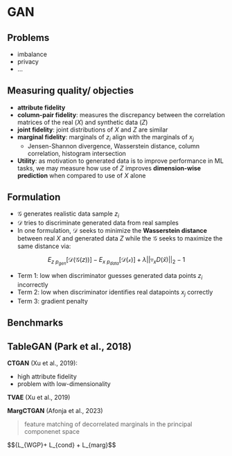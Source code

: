 # GAN

## Problems
- imbalance
- privacy
- ...
 
## Measuring quality/ objecties
- **attribute fidelity**
- **column-pair fidelity**: measures the discrepancy between the correlation matrices of the real ($X$) and synthetic data ($Z$)
- **joint fidelity**: joint distributions of $X$ and $Z$ are similar
- **marginal fidelity**: marginals of $z_i$ align with the marginals of $x_j$
  - Jensen-Shannon divergence, Wasserstein distance, column correlation, histogram intersection
- **Utility**: as motivation to generated data is to improve performance in ML tasks, we may measure how use of $Z$ improves **dimension-wise prediction** when compared to use of $X$ alone

    
## Formulation 

- $\mathcal G$ generates realistic data sample $z_i$
- $\mathcal D$ tries to discriminate generated data from real samples 
- In one formulation, $\mathcal D$ seeks to minimize the **Wasserstein distance** between real $X$ and generated data $Z$ while the $\mathcal G$ seeks to maximize the same distance via:

$$  E_{z ~ p_{gen}}[ \mathcal{D}(\mathcal{G}(z)) ] - E_{x ~ p_{data}}[ \mathcal{D(x)} ] +\lambda || \triangledown_x D(\hat{x}) ||_2 - 1 $$

- Term 1: low when discriminator guesses generated data points $z_i$ incorrectly 
- Term 2: low when discriminator identifies real datapoints $x_j$  correctly
- Term 3: gradient penalty

## Benchmarks

**TableGAN** (Park et al., 2018)
-

**CTGAN** (Xu et al., 2019): 
- high attribute fidelity 
- problem with low-dimensionality 

**TVAE** (Xu et al., 2019) 

**MargCTGAN** (Afonja et al., 2023)
> feature matching of decorrelated marginals in the principal componenet space

$${L_{WGP}+ L_{cond} + L_{marg}$$
